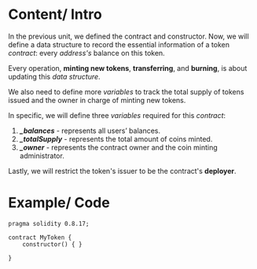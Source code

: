 # Content/ Intro

In the previous unit, we defined the contract and constructor. Now, we will define a data structure to record the essential information of a token *contract*: every *address's* balance on this token.

Every operation, **minting new tokens**, **transferring**, and **burning**, is about updating this *data structure*.

We also need to define more *variables* to track the total supply of tokens issued and the owner in charge of minting new tokens.  

In specific, we will define three *variables* required for this *contract*:

1. ***_balances*** - represents all users’ balances. 
2. ***_totalSupply*** - represents the total amount of coins minted.
3.  ***_owner*** - represents the contract owner and the coin minting administrator.

Lastly, we will restrict the token's issuer to be the contract's **deployer**.

# Example/ Code

```solidity
pragma solidity 0.8.17;

contract MyToken {
    constructor() { }

}
```